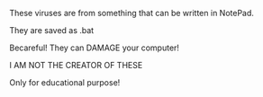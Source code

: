These viruses are from something that can be written in NotePad. 

They are saved as .bat  

Becareful! They can DAMAGE your computer! 

I AM NOT THE CREATOR OF THESE 

Only for educational purpose! 
